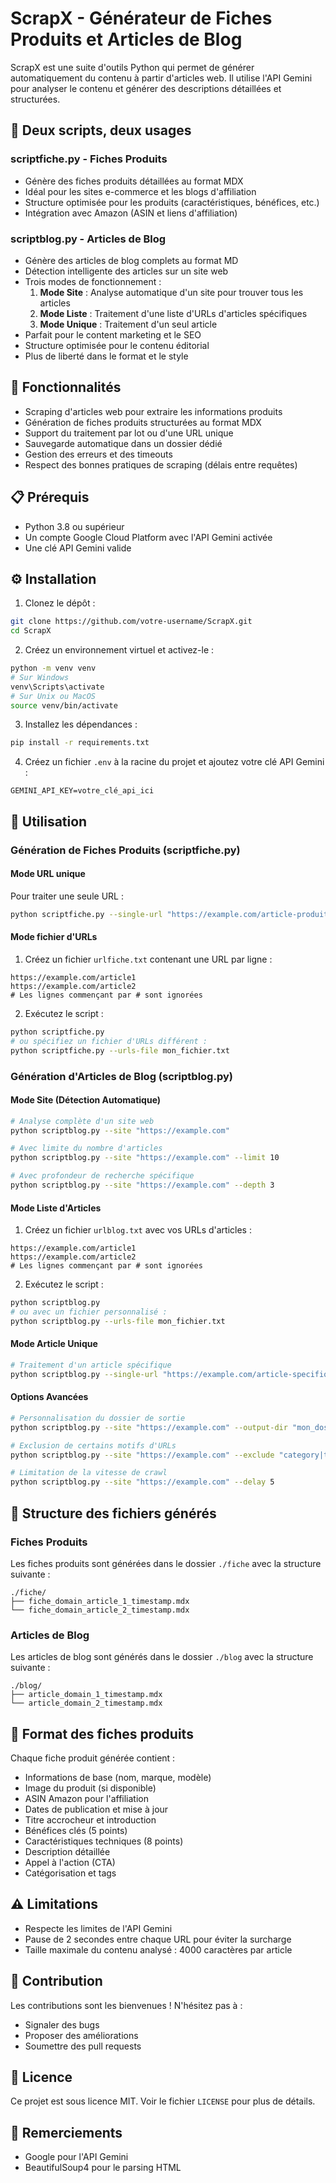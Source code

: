 # ScrapX - Générateur de Fiches Produits et Articles de Blog

ScrapX est une suite d'outils Python qui permet de générer automatiquement du contenu à partir d'articles web. Il utilise l'API Gemini pour analyser le contenu et générer des descriptions détaillées et structurées.

## 🎯 Deux scripts, deux usages

### scriptfiche.py - Fiches Produits

- Génère des fiches produits détaillées au format MDX
- Idéal pour les sites e-commerce et les blogs d'affiliation
- Structure optimisée pour les produits (caractéristiques, bénéfices, etc.)
- Intégration avec Amazon (ASIN et liens d'affiliation)

### scriptblog.py - Articles de Blog

- Génère des articles de blog complets au format MD
- Détection intelligente des articles sur un site web
- Trois modes de fonctionnement :
  1. **Mode Site** : Analyse automatique d'un site pour trouver tous les articles
  2. **Mode Liste** : Traitement d'une liste d'URLs d'articles spécifiques
  3. **Mode Unique** : Traitement d'un seul article
- Parfait pour le content marketing et le SEO
- Structure optimisée pour le contenu éditorial
- Plus de liberté dans le format et le style

## 🚀 Fonctionnalités

- Scraping d'articles web pour extraire les informations produits
- Génération de fiches produits structurées au format MDX
- Support du traitement par lot ou d'une URL unique
- Sauvegarde automatique dans un dossier dédié
- Gestion des erreurs et des timeouts
- Respect des bonnes pratiques de scraping (délais entre requêtes)

## 📋 Prérequis

- Python 3.8 ou supérieur
- Un compte Google Cloud Platform avec l'API Gemini activée
- Une clé API Gemini valide

## ⚙️ Installation

1. Clonez le dépôt :

```bash
git clone https://github.com/votre-username/ScrapX.git
cd ScrapX
```

2. Créez un environnement virtuel et activez-le :

```bash
python -m venv venv
# Sur Windows
venv\Scripts\activate
# Sur Unix ou MacOS
source venv/bin/activate
```

3. Installez les dépendances :

```bash
pip install -r requirements.txt
```

4. Créez un fichier `.env` à la racine du projet et ajoutez votre clé API Gemini :

```
GEMINI_API_KEY=votre_clé_api_ici
```

## 🎯 Utilisation

### Génération de Fiches Produits (scriptfiche.py)

#### Mode URL unique

Pour traiter une seule URL :

```bash
python scriptfiche.py --single-url "https://example.com/article-produit"
```

#### Mode fichier d'URLs

1. Créez un fichier `urlfiche.txt` contenant une URL par ligne :

```
https://example.com/article1
https://example.com/article2
# Les lignes commençant par # sont ignorées
```

2. Exécutez le script :

```bash
python scriptfiche.py
# ou spécifiez un fichier d'URLs différent :
python scriptfiche.py --urls-file mon_fichier.txt
```

### Génération d'Articles de Blog (scriptblog.py)

#### Mode Site (Détection Automatique)

```bash
# Analyse complète d'un site web
python scriptblog.py --site "https://example.com"

# Avec limite du nombre d'articles
python scriptblog.py --site "https://example.com" --limit 10

# Avec profondeur de recherche spécifique
python scriptblog.py --site "https://example.com" --depth 3
```

#### Mode Liste d'Articles

1. Créez un fichier `urlblog.txt` avec vos URLs d'articles :

```
https://example.com/article1
https://example.com/article2
# Les lignes commençant par # sont ignorées
```

2. Exécutez le script :

```bash
python scriptblog.py
# ou avec un fichier personnalisé :
python scriptblog.py --urls-file mon_fichier.txt
```

#### Mode Article Unique

```bash
# Traitement d'un article spécifique
python scriptblog.py --single-url "https://example.com/article-specifique"
```

#### Options Avancées

```bash
# Personnalisation du dossier de sortie
python scriptblog.py --site "https://example.com" --output-dir "mon_dossier"

# Exclusion de certains motifs d'URLs
python scriptblog.py --site "https://example.com" --exclude "category|tag"

# Limitation de la vitesse de crawl
python scriptblog.py --site "https://example.com" --delay 5
```

## 📁 Structure des fichiers générés

### Fiches Produits

Les fiches produits sont générées dans le dossier `./fiche` avec la structure suivante :

```
./fiche/
├── fiche_domain_article_1_timestamp.mdx
└── fiche_domain_article_2_timestamp.mdx
```

### Articles de Blog

Les articles de blog sont générés dans le dossier `./blog` avec la structure suivante :

```
./blog/
├── article_domain_1_timestamp.mdx
└── article_domain_2_timestamp.mdx
```

## 📝 Format des fiches produits

Chaque fiche produit générée contient :

- Informations de base (nom, marque, modèle)
- Image du produit (si disponible)
- ASIN Amazon pour l'affiliation
- Dates de publication et mise à jour
- Titre accrocheur et introduction
- Bénéfices clés (5 points)
- Caractéristiques techniques (8 points)
- Description détaillée
- Appel à l'action (CTA)
- Catégorisation et tags

## ⚠️ Limitations

- Respecte les limites de l'API Gemini
- Pause de 2 secondes entre chaque URL pour éviter la surcharge
- Taille maximale du contenu analysé : 4000 caractères par article

## 🤝 Contribution

Les contributions sont les bienvenues ! N'hésitez pas à :

- Signaler des bugs
- Proposer des améliorations
- Soumettre des pull requests

## 📄 Licence

Ce projet est sous licence MIT. Voir le fichier `LICENSE` pour plus de détails.

## 🙏 Remerciements

- Google pour l'API Gemini
- BeautifulSoup4 pour le parsing HTML
